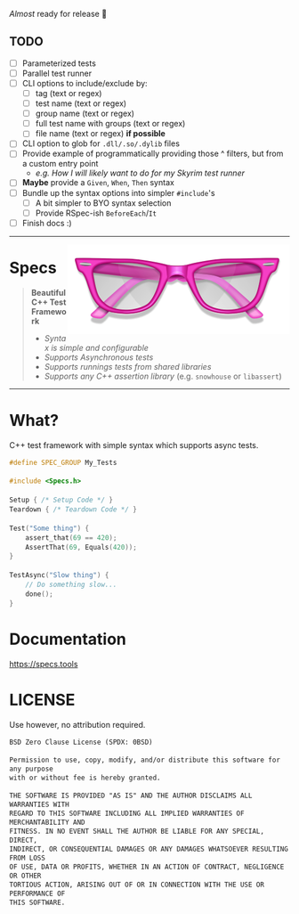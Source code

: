 _Almost_ ready for release 🎉


## TODO

- [ ] Parameterized tests
- [ ] Parallel test runner
- [ ] CLI options to include/exclude by:
  - [ ] tag (text or regex)
  - [ ] test name (text or regex)
  - [ ] group name (text or regex)
  - [ ] full test name with groups (text or regex)
  - [ ] file name (text or regex) **if possible**
- [ ] CLI option to glob for `.dll/.so/.dylib` files
- [ ] Provide example of programmatically providing those ^ filters, but from a custom entry point
  - _e.g. How I will likely want to do for my Skyrim test runner_
- [ ] **Maybe** provide a `Given`, `When`, `Then` syntax
- [ ] Bundle up the syntax options into simpler `#include`'s
  - [ ] A bit simpler to BYO syntax selection
  - [ ] Provide RSpec-ish `BeforeEach`/`It`
- [ ] Finish docs :)

---

<img src="Resources/Images/Logo_400.png" align="right">

# Specs <!-- omit in toc -->

> **Beautiful C++ Test Framework**
>
> - _Syntax is simple and configurable_
> - _Supports Asynchronous tests_
> - _Supports runnings tests from shared libraries_
> - _Supports any C++ assertion library_ (e.g. `snowhouse` or `libassert`)

---

# What?  <!-- omit in toc -->

C++ test framework with simple syntax which supports async tests.

```cpp
#define SPEC_GROUP My_Tests

#include <Specs.h>

Setup { /* Setup Code */ }
Teardown { /* Teardown Code */ }

Test("Some thing") {
    assert_that(69 == 420);
    AssertThat(69, Equals(420));
}

TestAsync("Slow thing") {
    // Do something slow...
    done();
}
```

# Documentation

https://specs.tools

# LICENSE

Use however, no attribution required.

```
BSD Zero Clause License (SPDX: 0BSD)

Permission to use, copy, modify, and/or distribute this software for any purpose
with or without fee is hereby granted.

THE SOFTWARE IS PROVIDED "AS IS" AND THE AUTHOR DISCLAIMS ALL WARRANTIES WITH
REGARD TO THIS SOFTWARE INCLUDING ALL IMPLIED WARRANTIES OF MERCHANTABILITY AND
FITNESS. IN NO EVENT SHALL THE AUTHOR BE LIABLE FOR ANY SPECIAL, DIRECT,
INDIRECT, OR CONSEQUENTIAL DAMAGES OR ANY DAMAGES WHATSOEVER RESULTING FROM LOSS
OF USE, DATA OR PROFITS, WHETHER IN AN ACTION OF CONTRACT, NEGLIGENCE OR OTHER
TORTIOUS ACTION, ARISING OUT OF OR IN CONNECTION WITH THE USE OR PERFORMANCE OF
THIS SOFTWARE.
```